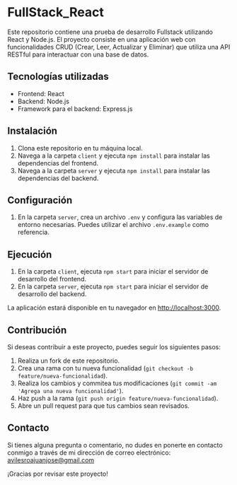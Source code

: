 # FullStack_React

Este repositorio contiene una prueba de desarrollo Fullstack utilizando React y Node.js. El proyecto consiste en una aplicación web con funcionalidades CRUD (Crear, Leer, Actualizar y Eliminar) que utiliza una API RESTful para interactuar con una base de datos.

## Tecnologías utilizadas

- Frontend: React
- Backend: Node.js
- Framework para el backend: Express.js

## Instalación

1. Clona este repositorio en tu máquina local.
2. Navega a la carpeta `client` y ejecuta `npm install` para instalar las dependencias del frontend.
3. Navega a la carpeta `server` y ejecuta `npm install` para instalar las dependencias del backend.

## Configuración

1. En la carpeta `server`, crea un archivo `.env` y configura las variables de entorno necesarias. Puedes utilizar el archivo `.env.example` como referencia.

## Ejecución

1. En la carpeta `client`, ejecuta `npm start` para iniciar el servidor de desarrollo del frontend.
2. En la carpeta `server`, ejecuta `npm start` para iniciar el servidor de desarrollo del backend.

La aplicación estará disponible en tu navegador en [http://localhost:3000](http://localhost:3000).

## Contribución

Si deseas contribuir a este proyecto, puedes seguir los siguientes pasos:

1. Realiza un fork de este repositorio.
2. Crea una rama con tu nueva funcionalidad (`git checkout -b feature/nueva-funcionalidad`).
3. Realiza los cambios y commitea tus modificaciones (`git commit -am 'Agrega una nueva funcionalidad'`).
4. Haz push a la rama (`git push origin feature/nueva-funcionalidad`).
5. Abre un pull request para que tus cambios sean revisados.

## Contacto

Si tienes alguna pregunta o comentario, no dudes en ponerte en contacto conmigo a través de mi dirección de correo electrónico: avilesroajuanjose@gmail.com

¡Gracias por revisar este proyecto!

